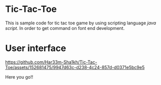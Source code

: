# Tic-Tac-Toe
This is sample code for tic tac toe game by using scripting language *java script*.
In order to get command on font end development.

# User interface

https://github.com/Har33m-Sha1kh/Tic-Tac-Toe/assets/152681475/9947d63c-d238-4c24-857d-d0371e5bc9e5

Here you go!!

